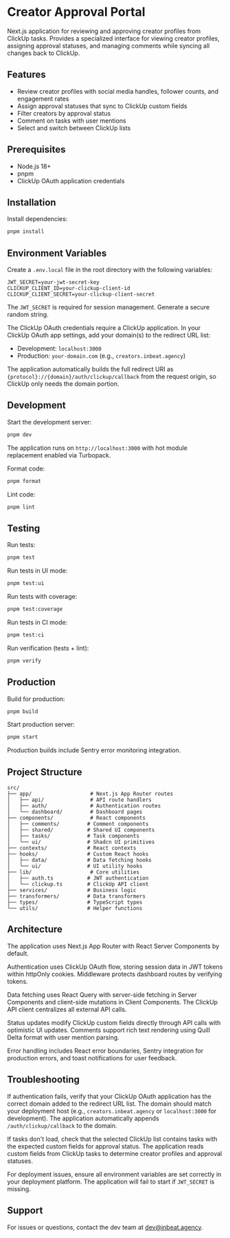 # Creator Approval Portal

Next.js application for reviewing and approving creator profiles from ClickUp tasks. Provides a specialized interface for viewing creator profiles, assigning approval statuses, and managing comments while syncing all changes back to ClickUp.

## Features

- Review creator profiles with social media handles, follower counts, and engagement rates
- Assign approval statuses that sync to ClickUp custom fields
- Filter creators by approval status
- Comment on tasks with user mentions
- Select and switch between ClickUp lists

## Prerequisites

- Node.js 18+ 
- pnpm
- ClickUp OAuth application credentials

## Installation

Install dependencies:

```bash
pnpm install
```

## Environment Variables

Create a `.env.local` file in the root directory with the following variables:

```
JWT_SECRET=your-jwt-secret-key
CLICKUP_CLIENT_ID=your-clickup-client-id
CLICKUP_CLIENT_SECRET=your-clickup-client-secret
```

The `JWT_SECRET` is required for session management. Generate a secure random string.

The ClickUp OAuth credentials require a ClickUp application. In your ClickUp OAuth app settings, add your domain(s) to the redirect URL list:

- Development: `localhost:3000`
- Production: `your-domain.com` (e.g., `creators.inbeat.agency`)

The application automatically builds the full redirect URI as `{protocol}://{domain}/auth/clickup/callback` from the request origin, so ClickUp only needs the domain portion.

## Development

Start the development server:

```bash
pnpm dev
```

The application runs on `http://localhost:3000` with hot module replacement enabled via Turbopack.

Format code:

```bash
pnpm format
```

Lint code:

```bash
pnpm lint
```

## Testing

Run tests:

```bash
pnpm test
```

Run tests in UI mode:

```bash
pnpm test:ui
```

Run tests with coverage:

```bash
pnpm test:coverage
```

Run tests in CI mode:

```bash
pnpm test:ci
```

Run verification (tests + lint):

```bash
pnpm verify
```

## Production

Build for production:

```bash
pnpm build
```

Start production server:

```bash
pnpm start
```

Production builds include Sentry error monitoring integration.

## Project Structure

```
src/
├── app/                   # Next.js App Router routes
│   ├── api/               # API route handlers
│   ├── auth/              # Authentication routes
│   └── dashboard/         # Dashboard pages
├── components/            # React components
│   ├── comments/         # Comment components
│   ├── shared/           # Shared UI components
│   ├── tasks/            # Task components
│   └── ui/               # Shadcn UI primitives
├── contexts/             # React contexts
├── hooks/                # Custom React hooks
│   ├── data/             # Data fetching hooks
│   └── ui/               # UI utility hooks
├── lib/                   # Core utilities
│   ├── auth.ts           # JWT authentication
│   └── clickup.ts        # ClickUp API client
├── services/             # Business logic
├── transformers/         # Data transformers
├── types/                # TypeScript types
└── utils/                # Helper functions
```

## Architecture

The application uses Next.js App Router with React Server Components by default.

Authentication uses ClickUp OAuth flow, storing session data in JWT tokens within httpOnly cookies. Middleware protects dashboard routes by verifying tokens.

Data fetching uses React Query with server-side fetching in Server Components and client-side mutations in Client Components. The ClickUp API client centralizes all external API calls.

Status updates modify ClickUp custom fields directly through API calls with optimistic UI updates. Comments support rich text rendering using Quill Delta format with user mention parsing.

Error handling includes React error boundaries, Sentry integration for production errors, and toast notifications for user feedback.

## Troubleshooting

If authentication fails, verify that your ClickUp OAuth application has the correct domain added to the redirect URL list. The domain should match your deployment host (e.g., `creators.inbeat.agency` or `localhost:3000` for development). The application automatically appends `/auth/clickup/callback` to the domain.

If tasks don't load, check that the selected ClickUp list contains tasks with the expected custom fields for approval status. The application reads custom fields from ClickUp tasks to determine creator profiles and approval statuses.

For deployment issues, ensure all environment variables are set correctly in your deployment platform. The application will fail to start if `JWT_SECRET` is missing.

## Support

For issues or questions, contact the dev team at dev@inbeat.agency.
